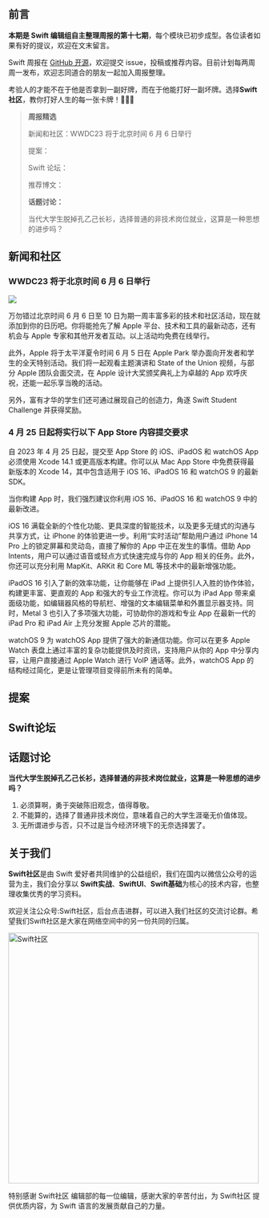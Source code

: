 ## 前言

**本期是 Swift 编辑组自主整理周报的第十七期**，每个模块已初步成型。各位读者如果有好的提议，欢迎在文末留言。

Swift 周报在 [GitHub 开源](https://github.com/SwiftCommunityRes/SwiftWeekly "SwiftWeekly")，欢迎提交 issue，投稿或推荐内容。目前计划每两周周一发布，欢迎志同道合的朋友一起加入周报整理。

考验人的才能不在于他是否拿到一副好牌，而在于他能打好一副坏牌。选择**Swift社区**，教你打好人生的每一张卡牌！👊👊👊

> **周报精选**
>
> 新闻和社区：WWDC23 将于北京时间 6 月 6 日举行
> 
> 提案：
> 
> Swift 论坛：
>
> 推荐博文：
> 
> **话题讨论：** 
> 
> 当代大学生脱掉孔乙己长衫，选择普通的非技术岗位就业，这算是一种思想的进步吗？

## 新闻和社区

### WWDC23 将于北京时间 6 月 6 日举行

![](https://devimages-cdn.apple.com/wwdc-services/articles/images/4508744A-29D9-43A0-9B71-E245065F041C/2048.jpeg)

万勿错过北京时间 6 月 6 日至 10 日为期一周丰富多彩的技术和社区活动，现在就添加到你的日历吧。你将能抢先了解 Apple 平台、技术和工具的最新动态，还有机会与 Apple 专家和其他开发者互动。以上活动均免费在线举行。

此外，Apple 将于太平洋夏令时间 6 月 5 日在 Apple Park 举办面向开发者和学生的全天特别活动。我们将一起观看主题演讲和 State of the Union 视频，与部分 Apple 团队会面交流，在 Apple 设计大奖颁奖典礼上为卓越的 App 欢呼庆祝，还能一起乐享当晚的活动。

另外，富有才华的学生们还可通过展现自己的创造力，角逐 Swift Student Challenge 并获得奖励。

### 4 月 25 日起将实行以下 App Store 内容提交要求

自 2023 年 4 月 25 日起，提交至 App Store 的 iOS、iPadOS 和 watchOS App 必须使用 Xcode 14.1 或更高版本构建。你可以从 Mac App Store 中免费获得最新版本的 Xcode 14，其中包含适用于 iOS 16、iPadOS 16 和 watchOS 9 的最新 SDK。

当你构建 App 时，我们强烈建议你利用 iOS 16、iPadOS 16 和 watchOS 9 中的最新改进。

iOS 16 满载全新的个性化功能、更具深度的智能技术，以及更多无缝式的沟通与共享方式，让 iPhone 的体验更进一步。利用“实时活动”帮助用户通过 iPhone 14 Pro 上的锁定屏幕和灵动岛，直接了解你的 App 中正在发生的事情。借助 App Intents，用户可以通过语音或轻点方式快速完成与你的 App 相关的任务。此外，你还可以充分利用 MapKit、ARKit 和 Core ML 等技术中的最新增强功能。

iPadOS 16 引入了新的效率功能，让你能够在 iPad 上提供引人入胜的协作体验，构建更丰富、更直观的 App 和强大的专业工作流程。你可以为 iPad App 带来桌面级功能，如编辑器风格的导航栏、增强的文本编辑菜单和外置显示器支持。同时，Metal 3 也引入了多项强大功能，可协助你的游戏和专业 App 在最新一代的 iPad Pro 和 iPad Air 上充分发掘 Apple 芯片的潜能。

watchOS 9 为 watchOS App 提供了强大的新通信功能。你可以在更多 Apple Watch 表盘上通过丰富的复杂功能提供及时资讯，支持用户从你的 App 中分享内容，让用户直接通过 Apple Watch 进行 VoIP 通话等。此外，watchOS App 的结构经过简化，更是让管理项目变得前所未有的简单。

## 提案


## Swift论坛


## 话题讨论

**当代大学生脱掉孔乙己长衫，选择普通的非技术岗位就业，这算是一种思想的进步吗？**

1. 必须算啊，勇于突破陈旧观念，值得尊敬。
2. 不能算的，选择了普通非技术岗位，意味着自己的大学生涯毫无价值体现。
3. 无所谓进步与否，只不过是当今经济环境下的无奈选择罢了。
## 关于我们

**Swift社区**是由 Swift 爱好者共同维护的公益组织，我们在国内以微信公众号的运营为主，我们会分享以 **Swift实战**、**SwiftUl**、**Swift基础**为核心的技术内容，也整理收集优秀的学习资料。

欢迎关注公众号:Swift社区，后台点击进群，可以进入我们社区的交流讨论群。希望我们Swift社区是大家在网络空间中的另一份共同的归属。

<img width="500" alt="Swift社区" src="https://user-images.githubusercontent.com/24238160/132703149-34121c6c-fd18-491c-a697-58a0fabf3060.png">

特别感谢 Swift社区 编辑部的每一位编辑，感谢大家的辛苦付出，为 Swift社区 提供优质内容，为 Swift 语言的发展贡献自己的力量。
